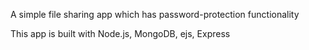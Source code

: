 A simple file sharing app which has password-protection functionality

This app is built with Node.js, MongoDB, ejs, Express
